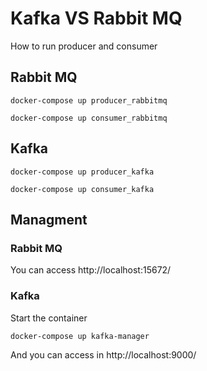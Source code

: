 # Kafka VS Rabbit MQ

How to run producer and consumer

## Rabbit MQ
```shell
docker-compose up producer_rabbitmq
```

```shell
docker-compose up consumer_rabbitmq
```

## Kafka
```shell
docker-compose up producer_kafka
```

```shell
docker-compose up consumer_kafka
```

## Managment

### Rabbit MQ 
You can access http://localhost:15672/

### Kafka
Start the container
```shell
docker-compose up kafka-manager
```
And you can access in http://localhost:9000/



